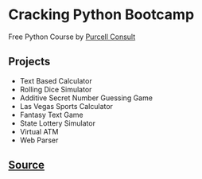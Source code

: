 # Cracking Python Bootcamp

Free Python Course by [Purcell Consult](https://github.com/purcellconsult)

## Projects

* Text Based Calculator
* Rolling Dice Simulator
* Additive Secret Number Guessing Game
* Las Vegas Sports Calculator
* Fantasy Text Game
* State Lottery Simulator
* Virtual ATM
* Web Parser

## [Source](https://github.com/purcellconsult/Cracking-Python-Bootcamp)
